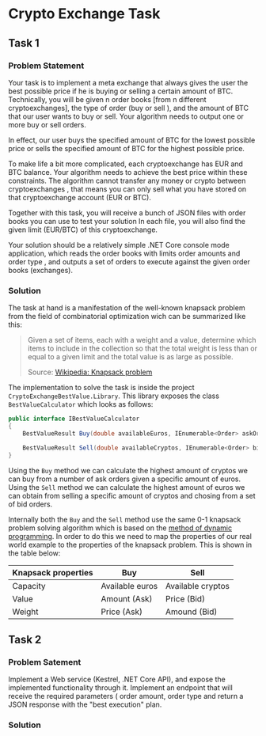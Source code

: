 # Crypto Exchange Task

## Task 1

### Problem Statement

Your task is to implement a meta exchange that always gives the user the best possible price if he is buying or selling a certain amount of BTC. Technically, you will be given n order books [from n different
cryptoexchanges], the type of order (buy or sell ), and the amount of BTC that our user wants to buy or sell. Your algorithm needs to output one or more buy or sell orders.

In effect, our user buys the specified amount of BTC for the lowest possible price or sells the specified amount of BTC for the highest possible price.

To make life a bit more complicated, each cryptoexchange has EUR and BTC balance. Your algorithm needs to achieve the best price within these constraints. The algorithm cannot transfer any money or crypto between cryptoexchanges , that means you can only sell what you have stored on that cryptoexchange account (EUR or BTC).

Together with this task, you will receive a bunch of JSON files with order books you can use to test your solution In each file, you will also find the given limit (EUR/BTC) of this cryptoexchange.

Your solution should be a relatively simple .NET Core console mode application, which reads the order books with limits order amounts and order type , and outputs a set of orders to execute against the given order books (exchanges).

### Solution

The task at hand is a manifestation of the well-known knapsack problem from the field of combinatorial optimization wich can be summarized like this: 

> Given a set of items, each with a weight and a value, determine which items to include in the collection so that the total weight is less than or equal to a given limit and the total value is as large as possible.
>
> Source: [Wikipedia: Knapsack problem](https://en.wikipedia.org/wiki/Knapsack_problem)

The implementation to solve the task is inside the project `CryptoExchangeBestValue.Library`. This library exposes the class `BestValueCalculator` which looks as follows:

```csharp
public interface IBestValueCalculator
{
	BestValueResult Buy(double availableEuros, IEnumerable<Order> askOrders);

	BestValueResult Sell(double availableCryptos, IEnumerable<Order> bidOrders);
}
```

Using the `Buy` method we can calculate the highest amount of cryptos we can buy from a number of ask orders given a specific amount of euros. Using the `Sell` method we can calculate the highest amount of euros we can obtain from selling a specific amount of cryptos and chosing from a set of bid orders.

Internally both the `Buy` and the `Sell` method use the same 0-1 knapsack problem solving algorithm which is based on the [method of dynamic programming](https://en.wikipedia.org/wiki/Dynamic_programming). In order to do this we need to map the properties of our real world example to the properties of the knapsack problem. This is shown in the table below:

|Knapsack properties|Buy             |Sell               |
|-------------------|----------------|-------------------|
| Capacity          |Available euros | Available cryptos |
| Value             |Amount (Ask)    | Price (Bid)       |
| Weight            |Price (Ask)     | Amound (Bid)      |

## Task 2

### Problem Satement

Implement a Web service (Kestrel, .NET Core API), and expose the implemented functionality through it. Implement an endpoint that will receive the required parameters ( order amount, order type and return a JSON response with the "best execution" plan.

### Solution